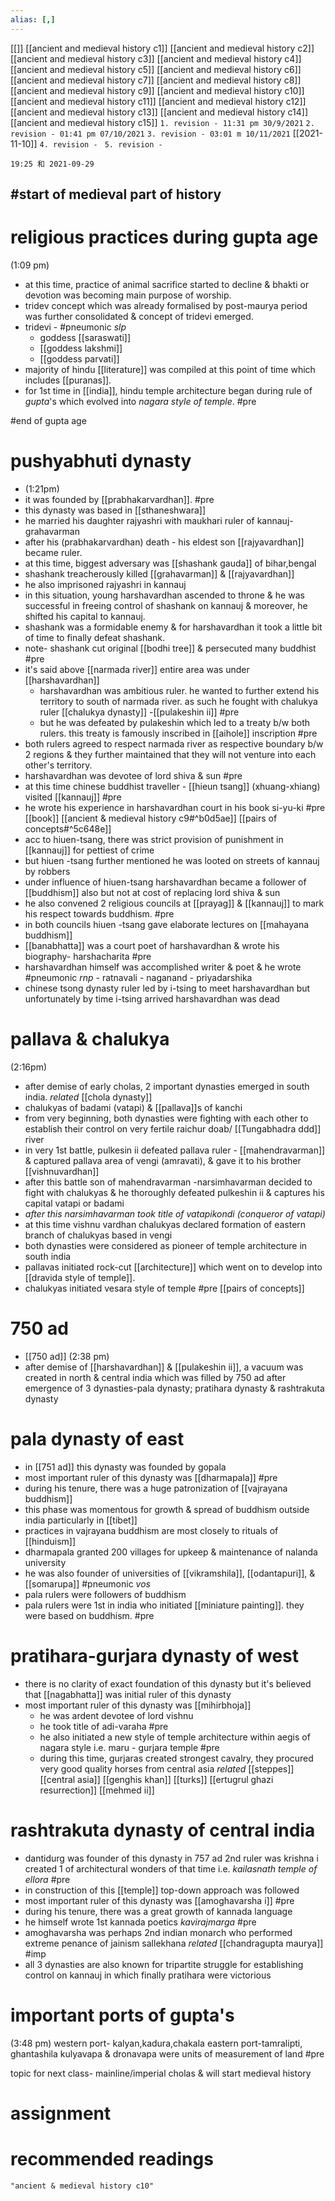 ```yaml
---
alias: [,]
---
```

[[]]
[[ancient and medieval history c1]] [[ancient and medieval history c2]] [[ancient and medieval history c3]] [[ancient and medieval history c4]]
[[ancient and medieval history c5]] [[ancient and medieval history c6]] [[ancient and medieval history c7]] [[ancient and medieval history c8]]
[[ancient and medieval history c9]] [[ancient and medieval history c10]] [[ancient and medieval history c11]] [[ancient and medieval history c12]]
[[ancient and medieval history c13]] [[ancient and medieval history c14]] [[ancient and medieval history c15]]
`1. revision - 11:31 pm 30/9/2021`
`2. revision - 01:41 pm 07/10/2021`
`3. revision - 03:01 m 10/11/2021` [[2021-11-10]]
`4. revision - `
`5. revision - `
		
`19:25 和 2021-09-29`

## #start of medieval part of history

# religious practices during gupta age
(1:09 pm)
- at this time, practice of animal sacrifice started to decline & bhakti or devotion was becoming main purpose of worship.
- tridev concept which was already formalised by post-maurya period was further consolidated & concept of tridevi emerged.
- tridevi - #pneumonic _slp_
	- goddess [[saraswati]]
	- [[goddess lakshmi]]
	- [[goddess parvati]]
- majority of hindu [[literature]] was compiled at this point of time which includes [[puranas]].
- for 1st time in [[india]], hindu temple architecture began during rule of _gupta_'s which evolved into _nagara style of temple_. #pre 

#end of gupta age
# pushyabhuti dynasty
- (1:21pm)
- it was founded by [[prabhakarvardhan]]. #pre 
- this dynasty was based in [[sthaneshwara]]
- he married his daughter rajyashri with maukhari ruler of kannauj- grahavarman
- after his (prabhakarvardhan) death - his eldest son [[rajyavardhan]] became ruler.
- at this time, biggest adversary was [[shashank gauda]] of bihar,bengal
- shashank treacherously killed [[grahavarman]] & [[rajyavardhan]]
- he also imprisoned rajyashri in kannauj
- in this situation, young harshavardhan ascended to throne & he was successful in freeing control of shashank on kannauj & moreover, he shifted his capital to kannauj.
- shashank was a formidable enemy & for harshavardhan it took a little bit of time to finally defeat shashank.
- note- shashank cut original [[bodhi tree]] & persecuted many buddhist #pre 
- it's said above [[narmada river]] entire area was under [[harshavardhan]]
	- harshavardhan was ambitious ruler. he wanted to further extend his territory to south of narmada river. as such he fought with chalukya ruler [[chalukya dynasty]] -[[pulakeshin ii]] #pre 
	- but he was defeated by pulakeshin which led to a treaty b/w both rulers. this treaty is famously inscribed in [[aihole]] inscription #pre 
- both rulers agreed to respect narmada river as respective boundary b/w 2 regions & they further maintained that they will not venture into each other's territory.
- harshavardhan was devotee of lord shiva & sun #pre 
- at this time chinese buddhist traveller - [[hieun tsang]] (xhuang-xhiang) visited [[kannauj]] #pre 
- he wrote his experience in harshavardhan court in his book si-yu-ki #pre [[book]] [[ancient & medieval history c9#^b0d5ae]] [[pairs of concepts#^5c648e]]
- acc to hiuen-tsang, there was strict provision of punishment in [[kannauj]] for pettiest of crime
- but hiuen -tsang further mentioned he was looted on streets of kannauj by robbers
- under influence of hiuen-tsang harshavardhan became a follower of [[buddhism]] also but not at cost of replacing lord shiva & sun
- he also convened 2 religious councils at [[prayag]] & [[kannauj]] to mark his respect towards buddhism. #pre 
- in both councils hiuen -tsang gave elaborate lectures on [[mahayana buddhism]]
- [[banabhatta]] was a court poet of harshavardhan & wrote his biography- harshacharita #pre 
- harshavardhan himself was accomplished writer & poet & he wrote #pneumonic _rnp_
		- ratnavali
		- naganand
		- priyadarshika 
- chinese tsong dynasty ruler led by i-tsing to meet harshavardhan but unfortunately by time i-tsing arrived harshavardhan was dead
# pallava & chalukya
(2:16pm)
- after demise of early cholas, 2 important dynasties emerged in south india. _related_ [[chola dynasty]]
- chalukyas of badami (vatapi) & [[pallava]]s of kanchi
- from very beginning, both dynasties were fighting with each other to establish their control on very fertile raichur doab/ [[Tungabhadra ddd]] river
- in very 1st battle, pulkesin ii defeated pallava ruler - [[mahendravarman]] & captured pallava area of vengi (amravati), & gave it to his brother [[vishnuvardhan]]
- after this battle son of mahendravarman -narsimhavarman decided to fight with chalukyas & he thoroughly defeated pulkeshin ii & captures his capital vatapi or badami
- _after this narsimhavarman took title of vatapikondi (conqueror of vatapi)_
- at this time vishnu vardhan chalukyas declared formation of eastern branch of chalukyas based in vengi
- both dynasties were considered as pioneer of temple architecture in south india
- pallavas initiated rock-cut [[architecture]] which went on to develop into [[dravida style of temple]].
- chalukyas initiated vesara style of temple #pre [[pairs of concepts]]
# 750 ad
- [[750 ad]] (2:38 pm)
- after demise of [[harshavardhan]] & [[pulakeshin ii]], a vacuum was created in north & central india which was filled by 750 ad after emergence of 3 dynasties-pala dynasty; pratihara dynasty & rashtrakuta dynasty
# pala dynasty of east
- in [[751 ad]] this dynasty was founded by gopala
- most important ruler of this dynasty was [[dharmapala]] #pre 
- during his tenure, there was a huge patronization of [[vajrayana buddhism]]
- this phase was momentous for growth & spread of buddhism outside india particularly in [[tibet]]
- practices in vajrayana buddhism are most closely to rituals of [[hinduism]]
- dharmapala granted 200 villages for upkeep & maintenance of nalanda university
- he was also founder of universities of [[vikramshila]], [[odantapuri]], & [[somarupa]] #pneumonic _vos_
- pala rulers were followers of buddhism
- pala rulers were 1st in india who initiated [[miniature painting]]. they were based on buddhism. #pre 
# pratihara-gurjara dynasty of west
- there is no clarity of exact foundation of this dynasty but it's believed that [[nagabhatta]] was initial ruler of this dynasty
- most important ruler of this dynasty was [[mihirbhoja]]
	- he was ardent devotee of lord vishnu
	- he took title of adi-varaha #pre 
	- he also initiated a new style of temple architecture within aegis of nagara style i.e. maru - gurjara temple #pre 
	- during this time, gurjaras created strongest cavalry, they procured very good quality horses from central asia _related_ [[steppes]] [[central asia]] [[genghis khan]] [[turks]] [[ertugrul ghazi resurrection]] [[mehmed ii]]
# rashtrakuta dynasty of central india
- dantidurg was founder of this dynasty in 757 ad 2nd ruler was krishna i created 1 of architectural wonders of that time i.e. _kailasnath temple of ellora_ #pre 
- in construction of this [[temple]] top-down approach was followed
- most important ruler of this dynasty was [[amoghavarsha i]] #pre 
- during his tenure, there was a great growth of kannada language
- he himself wrote 1st kannada poetics _kavirajmarga_ #pre 
- amoghavarsha was perhaps 2nd indian monarch who performed extreme penance of jainism sallekhana _related_ [[chandragupta maurya]] #imp 
- all 3 dynasties are also known for tripartite struggle for establishing control on kannauj in which finally pratihara were victorious
# important ports of gupta's
(3:48 pm)
western port- kalyan,kadura,chakala
eastern port-tamralipti, ghantashila
kulyavapa & dronavapa were units of measurement of land #pre 

topic for next class- mainline/imperial cholas & will start medieval history

# assignment

# recommended readings

```query 2022-03-28 18:07
"ancient & medieval history c10"
```